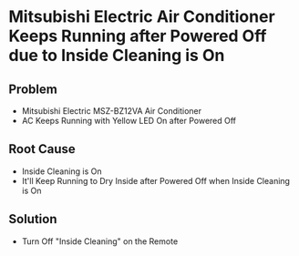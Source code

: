 # Mitsubishi Electric Air Conditioner Keeps Running after Powered Off due to Inside Cleaning is On

## Problem
* Mitsubishi Electric MSZ-BZ12VA Air Conditioner
* AC Keeps Running with Yellow LED On after Powered Off

## Root Cause
* Inside Cleaning is On
* It'll Keep Running to Dry Inside after Powered Off when Inside Cleaning is On

## Solution
* Turn Off "Inside Cleaning" on the Remote
